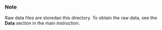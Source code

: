 ### Note

Raw data files are storedan this directory. To obtain the raw data, see the **Data** section in the main instruction.